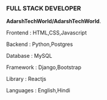 ### FULL STACK DEVELOPER 


**AdarshTechWorld/AdarshTechWorld**.

Frontend : HTML,CSS,Javascript

Backend : Python,Postgres 

Database : MySQL

Framework : Django,Bootstrap

Library : Reactjs

Languages : English,Hindi



